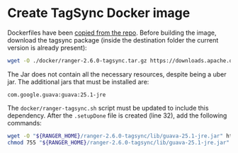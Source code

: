 # Create TagSync Docker image

Dockerfiles have been [copied from the repo](https://github.com/apache/ranger/blob/release-ranger-2.6.0/dev-support/ranger-docker/Dockerfile.ranger-tagsync). Before building the image, download the tagsync package (inside the destination folder the current version is already present):

```bash
wget -O ./docker/ranger-2.6.0-tagsync.tar.gz https://downloads.apache.org/ranger/2.6.0/services/tagsync/ranger-2.6.0-tagsync.tar.gz
```

The Jar does not contain all the necessary resources, despite being a uber jar. The additional jars that must be installed are:

```
com.google.guava:guava:25.1-jre
```

The `docker/ranger-tagsync.sh` script must be updated to include this dependency. After the `.setupDone` file is created (line 32), add the following commands:

```bash
wget -O "${RANGER_HOME}/ranger-2.6.0-tagsync/lib/guava-25.1-jre.jar" https://repo1.maven.org/maven2/com/google/guava/guava/25.1-jre/guava-25.1-jre.jar
chmod 755 "${RANGER_HOME}/ranger-2.6.0-tagsync/lib/guava-25.1-jre.jar"
```